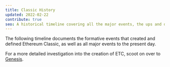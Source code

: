 ```yaml
---
title: Classic History
updated: 2022-02-22
contribute: true
seo: A historical timeline covering all the major events, the ups and downs, that lead to the current state of affairs in the wonderful world of Ethereum Classic.
---
```


The following timeline documents the formative events that created and defined Ethereum Classic, as well as all major events to the present day.

For a more detailed investigation into the creation of ETC, scoot on over to [Genesis](/why-classic/genesis).
